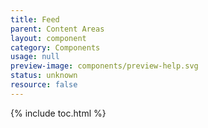 ```yaml
---
title: Feed
parent: Content Areas
layout: component
category: Components
usage: null
preview-image: components/preview-help.svg
status: unknown
resource: false
---
```


{% include toc.html %}

<!-- unknown -->

